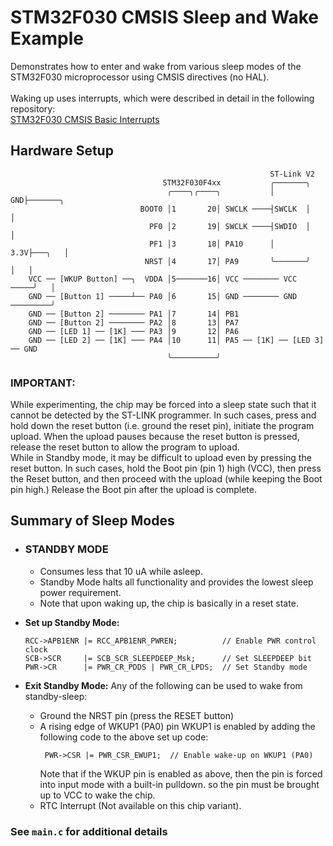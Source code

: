 # STM32F030 CMSIS Sleep and Wake Example
Demonstrates how to enter and wake from various sleep modes of the STM32F030 microprocessor using CMSIS directives (no HAL).<br>
<br>
Waking up uses interrupts, which were described in detail in the following repository:<br>
[STM32F030 CMSIS Basic Interrupts](https://github.com/EZdenki/STM32F030-CMSIS-Basic-Interrupts)<br>

## Hardware Setup
```
                                                          ST-Link V2 
                                  STM32F030F4xx           ╭───────╮     
                                   ╭────╮╭────╮           │    GND├───────╮
                             BOOT0 │1       20│ SWCLK ────┤SWCLK  │       │
                               PF0 │2       19│ SWCLK ────┤SWDIO  │       │
                               PF1 │3       18│ PA10      │   3.3V├───╮   │
                              NRST │4       17│ PA9       ╰───────╯   │   │
    VCC ── [WKUP Button] ──╮  VDDA │5───────16│ VCC ──────── VCC ─────╯   │
    GND ── [Button 1] ─────┴── PA0 │6       15│ GND ──────── GND ─────────╯
    GND ── [Button 2] ──────── PA1 │7       14│ PB1
    GND ── [Button 2] ──────── PA2 │8       13│ PA7
    GND ── [LED 1] ── [1K] ─── PA3 │9       12│ PA6
    GND ── [LED 2] ── [1K] ─── PA4 │10      11│ PA5 ── [1K] ── [LED 3] ── GND
                                   ╰──────────╯
```
### IMPORTANT:
While experimenting, the chip may be forced into a sleep state such that it cannot be
detected by the ST-LINK programmer. In such cases, press and hold down the reset button
(i.e. ground the reset pin), initiate the program upload. When the upload pauses because
the reset button is pressed, release the reset button to allow the program to upload.<br>
While in Standby mode, it may be difficult to upload even by pressing the reset button. 
In such cases, hold the Boot pin (pin 1) high (VCC), then press the Reset button, and
then proceed with the upload (while keeping the Boot pin high.) Release the Boot pin after
the upload is complete.

## Summary of Sleep Modes
+ ### **STANDBY MODE**
  + Consumes less that 10 uA while asleep.<br>
  + Standby Mode halts all functionality and provides the lowest sleep power requirement.<br>
  + Note that upon waking up, the chip is basically in a reset state.<br>
+ **Set up Standby Mode:** <br>

  ```
  RCC->APB1ENR |= RCC_APB1ENR_PWREN;          // Enable PWR control clock
  SCB->SCR     |= SCB_SCR_SLEEPDEEP_Msk;      // Set SLEEPDEEP bit
  PWR->CR      |= PWR_CR_PDDS | PWR_CR_LPDS;  // Set Standby mode
  ```
+ **Exit Standby Mode:** Any of the following can be used to wake from standby-sleep:<br>
  + Ground the NRST pin (press the RESET button)
  + A rising edge of WKUP1 (PA0) pin
    WKUP1 is enabled by adding the following code to the above set up code:
    ```
     PWR->CSR |= PWR_CSR_EWUP1;  // Enable wake-up on WKUP1 (PA0)
    ```
    Note that if the WKUP pin is enabled as above, then the pin is forced into input mode with a
    built-in pulldown. so the pin must be brought up to VCC to wake the chip.
  + RTC Interrupt (Not available on this chip variant).

### See ```main.c``` for additional details
